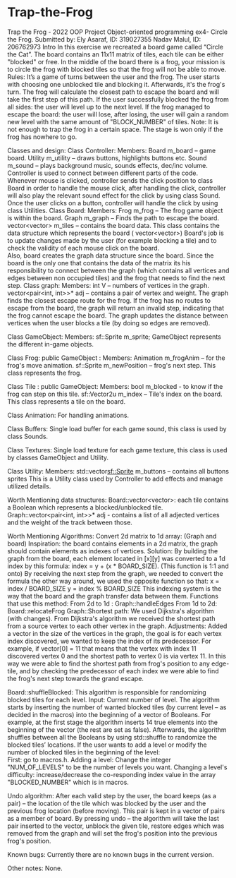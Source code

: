 # Trap-the-Frog
Trap the Frog - 2022 OOP Project
Object-oriented programming ex4- Circle the Frog.
Submitted by:
Ely Asaraf, ID: 319027355 
Nadav Malul, ID: 206762973
Intro
In this exercise we recreated a board game called “Circle the Cat”.
The board contains an 11x11 matrix of tiles, each tile can be either "blocked" or free.
In the middle of the board there is a frog, your mission is to circle the frog with blocked tiles so that the frog will not be able to move. 
Rules:
It’s a game of turns between the user and the frog.
The user starts with choosing one unblocked tile and blocking it.
Afterwards, it's the frog's turn. The frog will calculate the closest path to escape the board and will take the first step of this path.
If the user successfully blocked the frog from all sides: the user will level up to the next level.
If the frog managed to escape the board: the user will lose, after losing, the user will gain a random new level with the same amount of "BLOCK_NUMBER" of tiles.
Note: It is not enough to trap the frog in a certain space. The stage is won only if the frog has nowhere to go.

Classes and design:
Class Controller: 
Members:
Board m_board – game board.
Utility m_utility – draws buttons, highlights buttons etc.
Sound m_sound – plays background music, sounds effects, dec/inc volume. 
Controller is used to connect between different parts of the code. 
Whenever mouse is clicked, controller sends the click position to class Board in order to handle the mouse click, after handling the click, controller will also play the relevant sound effect for the click by using class Sound. 
Once the user clicks on a button, controller will handle the click by using class Utilities.
Class Board:
Members:
Frog m_frog – The frog game object is within the board.
Graph m_graph – Finds the path to escape the board.
vector<vector<Tile>> m_tiles – contains the board data.
This class contains the data structure which represents the board ( vector<vector<Tiles>>)
Board's job is to update changes made by the user (for example blocking a tile) and to check the validity of each mouse click on the board.  
Also, board creates the graph data structure since the board. Since the board is the only one that contains the data of the matrix its his responsibility to connect between the graph (which contains all vertices and edges between non occupied tiles) and the frog that needs to find the next step.
Class graph:
Members:
int V – numbers of vertices in the graph.
vector<pair<int, int>>* adj – contains a pair of vertex and weight.
The graph finds the closest escape route for the frog. 
If the frog has no routes to escape from the board, the graph will return an invalid step, indicating that the frog cannot escape the board. 
The graph updates the distance between vertices when the user blocks a tile (by doing so edges are removed).

Class GameObject:
Members:
sf::Sprite m_sprite;
GameObject represents the different in-game objects.

Class Frog: public GameObject :
Members:
Animation m_frogAnim – for the frog's move animation.
sf::Sprite m_newPosition – frog's next step.
 This class represents the frog.

Class Tile : public GameObject:
Members:
bool m_blocked - to know if the frog can step on this tile.
sf::Vector2u m_index – Tile's index on the board.
This class represents a tile on the board.

Class Animation: 
For handling animations.

Class Buffers:
Single load buffer for each game sound, this class is used by class Sounds.

Class Textures:
Single load texture for each game texture, this class is used by classes GameObject and Utility.

Class Utility:
Members:
std::vector<sf::Sprite> m_buttons – contains all buttons sprites
This is a Utility class used by Controller to add effects and manage utilized details.

Worth Mentioning data structures:
Board::vector<vector<Tiles>>: each tile contains a Boolean which represents a blocked/unblocked tile. 
Graph::vector<pair<int, int>>* adj - contains a list of all adjected vertices and the weight of the track between those.

Worth Mentioning Algorithms:
Convert 2d matrix to 1d array: (Graph and board)
Inspiration: the board contains elements in a 2d matrix, the graph should contain elements as indexes of vertices.
Solution: By building the graph from the board, each element located in [x][y] was converted to a 1d index by this formula: index = y + (x * BOARD_SIZE). 
(This function is 1:1 and onto) 
By receiving the next step from the graph, we needed to convert the formula the other way around, we used the opposite function so that:
x = index / BOARD_SIZE
y = index % BOARD_SIZE
This indexing system is the way that the board and the graph transfer data between them.
Functions that use this method:
From 2d to 1d :    Graph::handleEdges
From 1d to 2d:     Board::relocateFrog
Graph::Shortest path:
We used Dijkstra's algorithm (with changes).
From Dijkstra's algorithm we received the shortest path from a source vertex to each other vertex in the graph. 
Adjustments:  Added a vector in the size of the vertices in the graph, the goal is for each vertex index discovered, we wanted to keep the index of its predecessor. 
For example, if vector[0] = 11 that means that the vertex with index 11 discovered vertex 0 and the shortest path to vertex 0 is via vertex 11. 
In this way we were able to find the shortest path from frog's position to any edge-tile, and by checking the predecessor of each index we were able to find the frog's next step towards the grand escape.

Board::shuffleBlocked: 
This algorithm is responsible for randomizing blocked tiles for each level. 
Input: Current number of level.
The algorithm starts by inserting the number of wanted blocked tiles (by current level – as decided in the macros) into the beginning of a vector of Booleans.
For example, at the first stage the algorithm inserts 14 true elements into the beginning of the vector (the rest are set as false). Afterwards, the algorithm shuffles between all the Booleans by using std::shuffle to randomize the blocked tiles’ locations. 
If the user wants to add a level or modify the number of blocked tiles in the beginning of the level:  
First: go to macros.h.
Adding a level:  Change the integer "NUM_OF_LEVELS" to be the number of levels you want.
Changing a level's difficulty:  increase/decrease the co-responding index value in the array "BLOCKED_NUMBER" which is in macros.
 
Undo algorithm: 
After each valid step by the user, the board keeps (as a pair) – the location of the tile which was blocked by the user and the previous frog location (before moving). This pair is kept in a vector of pairs as a member of board.
By pressing undo – the algorithm will take the last pair inserted to the vector, unblock the given tile, restore edges which was removed from the graph and will set the frog's position into the previous frog's position. 

Known bugs:
Currently there are no known bugs in the current version.

Other notes:
None.
